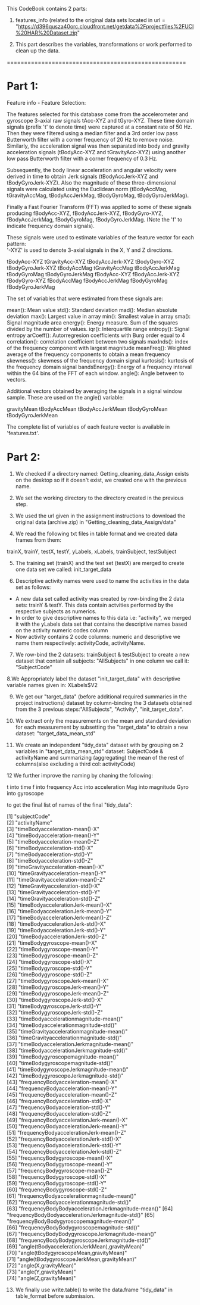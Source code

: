 This CodeBook contains 2 parts:

1. features_info (related to the original data sets located in url = "https://d396qusza40orc.cloudfront.net/getdata%2Fprojectfiles%2FUCI%20HAR%20Dataset.zip" 

2. This part describes the variables, transformations or work performed to clean up the data.

====================================================



Part 1:
=======

Feature info - Feature Selection:


The features selected for this database come from the accelerometer and gyroscope 3-axial raw signals tAcc-XYZ and tGyro-XYZ. These time domain signals (prefix 't' to denote time) were captured at a constant rate of 50 Hz. Then they were filtered using a median filter and a 3rd order low pass Butterworth filter with a corner frequency of 20 Hz to remove noise. Similarly, the acceleration signal was then separated into body and gravity acceleration signals (tBodyAcc-XYZ and tGravityAcc-XYZ) using another low pass Butterworth filter with a corner frequency of 0.3 Hz. 

Subsequently, the body linear acceleration and angular velocity were derived in time to obtain Jerk signals (tBodyAccJerk-XYZ and tBodyGyroJerk-XYZ). Also the magnitude of these three-dimensional signals were calculated using the Euclidean norm (tBodyAccMag, tGravityAccMag, tBodyAccJerkMag, tBodyGyroMag, tBodyGyroJerkMag). 

Finally a Fast Fourier Transform (FFT) was applied to some of these signals producing fBodyAcc-XYZ, fBodyAccJerk-XYZ, fBodyGyro-XYZ, fBodyAccJerkMag, fBodyGyroMag, fBodyGyroJerkMag. (Note the 'f' to indicate frequency domain signals). 

These signals were used to estimate variables of the feature vector for each pattern:  
'-XYZ' is used to denote 3-axial signals in the X, Y and Z directions.

tBodyAcc-XYZ
tGravityAcc-XYZ
tBodyAccJerk-XYZ
tBodyGyro-XYZ
tBodyGyroJerk-XYZ
tBodyAccMag
tGravityAccMag
tBodyAccJerkMag
tBodyGyroMag
tBodyGyroJerkMag
fBodyAcc-XYZ
fBodyAccJerk-XYZ
fBodyGyro-XYZ
fBodyAccMag
fBodyAccJerkMag
fBodyGyroMag
fBodyGyroJerkMag

The set of variables that were estimated from these signals are: 

mean(): Mean value
std(): Standard deviation
mad(): Median absolute deviation 
max(): Largest value in array
min(): Smallest value in array
sma(): Signal magnitude area
energy(): Energy measure. Sum of the squares divided by the number of values. 
iqr(): Interquartile range 
entropy(): Signal entropy
arCoeff(): Autorregresion coefficients with Burg order equal to 4
correlation(): correlation coefficient between two signals
maxInds(): index of the frequency component with largest magnitude
meanFreq(): Weighted average of the frequency components to obtain a mean frequency
skewness(): skewness of the frequency domain signal 
kurtosis(): kurtosis of the frequency domain signal 
bandsEnergy(): Energy of a frequency interval within the 64 bins of the FFT of each window.
angle(): Angle between to vectors.

Additional vectors obtained by averaging the signals in a signal window sample. These are used on the angle() variable:

gravityMean
tBodyAccMean
tBodyAccJerkMean
tBodyGyroMean
tBodyGyroJerkMean

The complete list of variables of each feature vector is available in 'features.txt'.

Part 2:
=======
1. We checked if a directory named: Getting_cleaning_data_Assign exists on the desktop so if it doesn't exist, we created one with the previous name.

2. We set the working directory to the directory created in the previous step.

3. We used the url given in the assignment instructions to download the original data (archive.zip) in "Getting_cleaning_data_Assign/data"

4. We read the following txt files in table format and we created data frames from them:

trainX, trainY, testX, testY, yLabels, xLabels, trainSubject, testSubject
 
5. The training set (trainX) and the test set (testX) are merged to create one data set we called: init_target_data

6. Descriptive activity names were used to name the activities in the data set as follows:

-  A new data set called activity was created by row-binding the 2 data sets: trainY & testY. This data contain actvities performed by the respective subjects as numerics.
-  In order to give descriptive names to this data i.e: "activity", we merged it with the yLabels data set that contains the descriptive names based on the activity numeric codes column 
-  Now activity contains 2 code columns: numeric and descriptive we name them respectively: activityCode, activityName.

7. We row-bind the 2 datasets: trainSubject & testSubject to create a new dataset that contain all subjects: "AllSubjects" in one column we call it: "SubjectCode"

8.We Appropriately label the dataset "init_target_data" with descriptive variable names given in: XLabels$V2

9. We get our "target_data" (before additional required summaries in the project instructions) dataset by column-binding the 3 datasets obtained from the 3 previous steps:"AllSubjects", "Activity", "init_target_data".

10. We extract only the measurements on the mean and standard deviation for each measurement by subsetting the "target_data" to obtain a new dataset: 
"target_data_mean_std"

11. We create an independent "tidy_data" dataset with by grouping on 2 variables in "target_data_mean_std" dataset: SubjectCode & activityName and summarizing (aggregating) the mean of the rest of columns(also excluding a third col: activityCode)

12  We further improve the naming by chaning the following:

t  into time
f into frequency
Acc into acceleration
Mag into magnitude
Gyro into gyroscope

to get the final list of names of the final "tidy_data":


 [1] "subjectCode"                                      
 [2] "activityName"                                     
 [3] "timeBodyacceleration-mean()-X"                    
 [4] "timeBodyacceleration-mean()-Y"                    
 [5] "timeBodyacceleration-mean()-Z"                    
 [6] "timeBodyacceleration-std()-X"                     
 [7] "timeBodyacceleration-std()-Y"                     
 [8] "timeBodyacceleration-std()-Z"                     
 [9] "timeGravityacceleration-mean()-X"                 
[10] "timeGravityacceleration-mean()-Y"                 
[11] "timeGravityacceleration-mean()-Z"                 
[12] "timeGravityacceleration-std()-X"                  
[13] "timeGravityacceleration-std()-Y"                  
[14] "timeGravityacceleration-std()-Z"                  
[15] "timeBodyaccelerationJerk-mean()-X"                
[16] "timeBodyaccelerationJerk-mean()-Y"                
[17] "timeBodyaccelerationJerk-mean()-Z"                
[18] "timeBodyaccelerationJerk-std()-X"                 
[19] "timeBodyaccelerationJerk-std()-Y"                 
[20] "timeBodyaccelerationJerk-std()-Z"                 
[21] "timeBodygyroscope-mean()-X"                       
[22] "timeBodygyroscope-mean()-Y"                       
[23] "timeBodygyroscope-mean()-Z"                       
[24] "timeBodygyroscope-std()-X"                        
[25] "timeBodygyroscope-std()-Y"                        
[26] "timeBodygyroscope-std()-Z"                        
[27] "timeBodygyroscopeJerk-mean()-X"                   
[28] "timeBodygyroscopeJerk-mean()-Y"                   
[29] "timeBodygyroscopeJerk-mean()-Z"                   
[30] "timeBodygyroscopeJerk-std()-X"                    
[31] "timeBodygyroscopeJerk-std()-Y"                    
[32] "timeBodygyroscopeJerk-std()-Z"                    
[33] "timeBodyaccelerationmagnitude-mean()"             
[34] "timeBodyaccelerationmagnitude-std()"              
[35] "timeGravityaccelerationmagnitude-mean()"          
[36] "timeGravityaccelerationmagnitude-std()"           
[37] "timeBodyaccelerationJerkmagnitude-mean()"         
[38] "timeBodyaccelerationJerkmagnitude-std()"          
[39] "timeBodygyroscopemagnitude-mean()"                
[40] "timeBodygyroscopemagnitude-std()"                 
[41] "timeBodygyroscopeJerkmagnitude-mean()"            
[42] "timeBodygyroscopeJerkmagnitude-std()"             
[43] "frequencyBodyacceleration-mean()-X"               
[44] "frequencyBodyacceleration-mean()-Y"               
[45] "frequencyBodyacceleration-mean()-Z"               
[46] "frequencyBodyacceleration-std()-X"                
[47] "frequencyBodyacceleration-std()-Y"                
[48] "frequencyBodyacceleration-std()-Z"                
[49] "frequencyBodyaccelerationJerk-mean()-X"           
[50] "frequencyBodyaccelerationJerk-mean()-Y"           
[51] "frequencyBodyaccelerationJerk-mean()-Z"           
[52] "frequencyBodyaccelerationJerk-std()-X"            
[53] "frequencyBodyaccelerationJerk-std()-Y"            
[54] "frequencyBodyaccelerationJerk-std()-Z"            
[55] "frequencyBodygyroscope-mean()-X"                  
[56] "frequencyBodygyroscope-mean()-Y"                  
[57] "frequencyBodygyroscope-mean()-Z"                  
[58] "frequencyBodygyroscope-std()-X"                   
[59] "frequencyBodygyroscope-std()-Y"                   
[60] "frequencyBodygyroscope-std()-Z"                   
[61] "frequencyBodyaccelerationmagnitude-mean()"        
[62] "frequencyBodyaccelerationmagnitude-std()"         
[63] "frequencyBodyBodyaccelerationJerkmagnitude-mean()"
[64] "frequencyBodyBodyaccelerationJerkmagnitude-std()" 
[65] "frequencyBodyBodygyroscopemagnitude-mean()"       
[66] "frequencyBodyBodygyroscopemagnitude-std()"        
[67] "frequencyBodyBodygyroscopeJerkmagnitude-mean()"   
[68] "frequencyBodyBodygyroscopeJerkmagnitude-std()"    
[69] "angle(tBodyaccelerationJerkMean),gravityMean)"    
[70] "angle(tBodygyroscopeMean,gravityMean)"            
[71] "angle(tBodygyroscopeJerkMean,gravityMean)"        
[72] "angle(X,gravityMean)"                             
[73] "angle(Y,gravityMean)"                             
[74] "angle(Z,gravityMean)"                             

13. We finally use write.table() to write the  data.frame "tidy_data" in table_format before submission.
